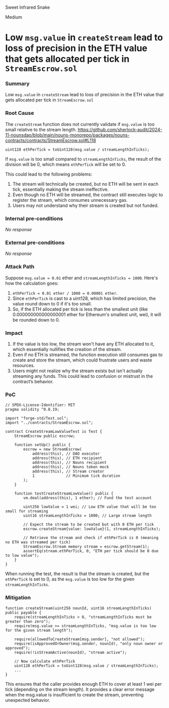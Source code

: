 Sweet Infrared Snake

Medium

# Low `msg.value` in `createStream` lead to loss of precision in the ETH value that gets allocated per tick in `StreamEscrow.sol`

### Summary

Low `msg.value` in `createStream` lead to loss of precision in the ETH value that gets allocated per tick in `StreamEscrow.sol`

### Root Cause

The `createStream` function does not currently validate if `msg.value` is too small relative to the stream length.
https://github.com/sherlock-audit/2024-11-nounsdao/blob/main/nouns-monorepo/packages/nouns-contracts/contracts/StreamEscrow.sol#L118
```solidity
uint128 ethPerTick = toUint128(msg.value / streamLengthInTicks);
```
If `msg.value` is too small compared to `streamLengthInTicks`, the result of the division will be 0, which means `ethPerTick` will be set to 0.

This could lead to the following problems:
1. The stream will technically be created, but no ETH will be sent in each tick, essentially making the stream ineffective.
2. Even though no ETH will be streamed, the contract still executes logic to register the stream, which consumes unnecessary gas.
3. Users may not understand why their stream is created but not funded.

### Internal pre-conditions

_No response_

### External pre-conditions

_No response_

### Attack Path

Suppose `msg.value = 0.01` ether and `streamLengthInTicks = 1000`. Here's how the calculation goes:

1. `ethPerTick = 0.01 ether / 1000 = 0.00001 ether`.
2. Since `ethPerTick` is cast to a uint128, which has limited precision, the value round down to 0 if it's too small.
3. So, if the ETH allocated per tick is less than the smallest unit (like 0.000000000000000001 ether for Ethereum's smallest unit, wei), it will be rounded down to 0.

### Impact

1. If the value is too low, the stream won't have any ETH allocated to it, which essentially nullifies the creation of the stream.
2. Even if no ETH is streamed, the function execution still consumes gas to create and store the stream, which could frustrate users and waste resources.
3. Users might not realize why the stream exists but isn't actually streaming any funds. This could lead to confusion or mistrust in the contract’s behavior.

### PoC

```solidity
// SPDX-License-Identifier: MIT
pragma solidity ^0.8.19;

import "forge-std/Test.sol";
import "../contracts/StreamEscrow.sol";

contract CreateStreamLowValueTest is Test {
    StreamEscrow public escrow;

    function setUp() public {
        escrow = new StreamEscrow(
            address(this), // DAO executor
            address(this), // ETH recipient
            address(this), // Nouns recipient
            address(this), // Nouns token mock
            address(this), // Stream creator
            1              // Minimum tick duration
        );
    }

    function testCreateStreamLowValue() public {
        vm.deal(address(this), 1 ether); // Fund the test account

        uint256 lowValue = 1 wei; // Low ETH value that will be too small for streaming
        uint16 streamLengthInTicks = 1000; // Large stream length

        // Expect the stream to be created but with 0 ETH per tick
        escrow.createStream{value: lowValue}(1, streamLengthInTicks);

        // Retrieve the stream and check if ethPerTick is 0 (meaning no ETH was streamed per tick)
        StreamEscrow.Stream memory stream = escrow.getStream(1);
        assertEq(stream.ethPerTick, 0, "ETH per tick should be 0 due to low value");
    }
}
```
When running the test, the result is that the stream is created, but the `ethPerTick` is set to 0, as the `msg.value` is too low for the given `streamLengthInTicks`.

### Mitigation

```solidity
function createStream(uint256 nounId, uint16 streamLengthInTicks) public payable {
    require(streamLengthInTicks > 0, "streamLengthInTicks must be greater than zero");
    require(msg.value >= streamLengthInTicks, "msg.value is too low for the given stream length");

    require(allowedToCreateStream[msg.sender], "not allowed");
    require(isApprovedOrOwner(msg.sender, nounId), "only noun owner or approved");
    require(!isStreamActive(nounId), "stream active");

    // Now calculate ethPerTick
    uint128 ethPerTick = toUint128(msg.value / streamLengthInTicks);
    ...
}
```
This ensures that the caller provides enough ETH to cover at least 1 wei per tick (depending on the stream length).
It provides a clear error message when the msg.value is insufficient to create the stream, preventing unexpected behavior.